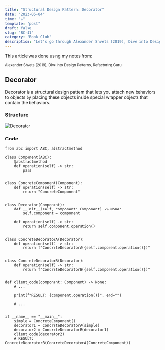 ```yaml
---
title: "Structural Design Pattern: Decorator"
date: "2022-05-04"
time: "☕️"
template: "post"
draft: false
slug: "BC-41"
category: "Book Club"
description: "Let's go through Alexander Shvets (2019), Dive into Design Patterns, Structural Deisgn Patterns"
---
```


This article was done using my notes from:

<sub>Alexander Shvets (2019), Dive into Design Patterns, Refactoring.Guru</sub>

##  Decorator

Decorator is a structural design pattern that lets you attach new behaviors to objects by placing these objects inside
special wrapper objects that contain the behaviors.

### Structure

![Decorator](/media/architecture/decorator-pattern.png)

### Code

```
from abc import ABC, abstractmethod

class Component(ABC):
    @abstractmethod
    def operation(self) -> str:
        pass


class ConcreteComponent(Component):
    def operation(self) -> str:
        return "ConcreteComponent"


class Decorator(Component):
    def __init__(self, component: Component) -> None:
        self.component = component

    def operation(self) -> str:
        return self.component.operation()


class ConcreteDecoratorA(Decorator):
    def operation(self) -> str:
        return f"ConcreteDecoratorA({self.component.operation()})"


class ConcreteDecoratorB(Decorator):
    def operation(self) -> str:
        return f"ConcreteDecoratorB({self.component.operation()})"


def client_code(component: Component) -> None:
    # ...

    print(f"RESULT: {component.operation()}", end="")

    # ...


if __name__ == "__main__":
    simple = ConcreteComponent()
    decorator1 = ConcreteDecoratorA(simple)
    decorator2 = ConcreteDecoratorB(decorator1)
    client_code(decorator2) 
    # RESULT: ConcreteDecoratorB(ConcreteDecoratorA(ConcreteComponent))
```
